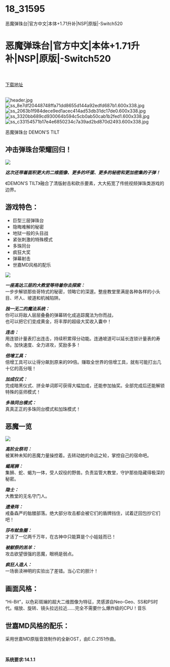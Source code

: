# 18_31595
恶魔弹珠台|官方中文|本体+1.71升补|NSP|原版|-Switch520
# 恶魔弹珠台|官方中文|本体+1.71升补|NSP|原版|-Switch520
 <br/></br>
[下载地址](https://www.switch520.cc/article/31595 "下载地址")
<br/></br>

<p><img title="header.jpg" src="https://www.switch520.cc/muke_img/2022_05_21_4273ffca9919f.jpg" alt="header.jpg"><br>
<img title="ss_8e7df20448748ffa71dd8655d144a92edfd687b1.600x338.jpg" src="https://www.switch520.cc/muke_img/2022_05_21_c7dedd2685f60.jpg" alt="ss_8e7df20448748ffa71dd8655d144a92edfd687b1.600x338.jpg"><br>
<img title="ss_2063b1f984dece9ed1acec414ad53db31dc17de0.600x338.jpg" src="https://www.switch520.cc/muke_img/2022_05_21_f1827f21718ce.jpg" alt="ss_2063b1f984dece9ed1acec414ad53db31dc17de0.600x338.jpg"><br>
<img title="ss_3320bb689cd930064b594c5cb0ab50cab1b2fed1.600x338.jpg" src="https://www.switch520.cc/muke_img/2022_05_21_378ee48a40fd9.jpg" alt="ss_3320bb689cd930064b594c5cb0ab50cab1b2fed1.600x338.jpg"><br>
<img title="ss_c33154571b17e4e6850234c7a39ad2bd870d2493.600x338.jpg" src="https://www.switch520.cc/muke_img/2022_05_21_335b34628a656.jpg" alt="ss_c33154571b17e4e6850234c7a39ad2bd870d2493.600x338.jpg"></p>
<p>恶魔弹珠台 DEMON’S TILT</p>
<h2 class="bb_tag">冲击弹珠台荣耀回归！</h2>
<p><img src="https://cdn.akamai.steamstatic.com/steam/apps/422510/extras/dt-st-gif-A_gameplay.jpg?t=1641604495"></p>
<p><strong><i>这次还带着面积更大的二维图像、更多的坏蛋、更多的秘密和更加密集的子弹！</i></strong></p>
<p>《DEMON’S TILT》融合了清版射击和砍杀要素，大大拓宽了传统视频弹珠类游戏的边界。</p>
<h2 class="bb_tag">游戏特色：</h2>
<ul class="bb_ul">
<li>巨型三层弹珠台</li>
<li>隐晦难解的秘密</li>
<li>地狱一般的头目战</li>
<li>紧张刺激的特殊模式</li>
<li>多珠同台</li>
<li>疯狂大奖</li>
<li>弹幕射击</li>
<li>世嘉MD风格的配乐</li>
</ul>
<p><img src="https://cdn.akamai.steamstatic.com/steam/apps/422510/extras/break-gif-B-c.jpg?t=1641604495"></p>
<p><strong><i>一座高达三层的大教堂等待着你去探索：</i></strong><br>
一步步解锁那些哥特式的秘密，领略它的深邃。整座教堂里满是各种各样的小头目、坏人、坡道和机械陷阱。</p>
<p><strong><i>独一无二的魔法系统：</i></strong><br>
你可以将敌人层层叠叠的弹幕转化成追踪魔法为你而战，<br>
也可以把它们变成黄金，将丰厚的超级大奖收入囊中！</p>
<p><strong><i>连击：</i></strong><br>
用连锁计量表打出连击，持续积累得分动能。连通坡道可以延长连锁计量表的寿命。加快速度、全力进攻，奖励多多！</p>
<p><strong><i>倍增工具：</i></strong><br>
倍增工具可以让得分飙到原来的99倍。赚取全世界的倍增工具，就有可能打出几十亿的高分哦！</p>
<p><strong><i>加成仪式：</i></strong><br>
完成暗黑仪式、拼全单词即可获得大幅加成，还能参加抽奖。全部完成后还能解锁特殊的巫师模式！</p>
<p><strong><i>多珠同台模式：</i></strong><br>
真真正正的多珠同台模式和加珠模式！</p>
<h2 class="bb_tag">恶魔一览</h2>
<p><img src="https://cdn.akamai.steamstatic.com/steam/apps/422510/extras/hom-bossUc.jpg?t=1641604495"></p>
<p><strong><i>高阶女祭司：</i></strong><br>
被某种未知的恶魔力量操控着。去转动她的命运之轮，掌控自己的宿命吧。</p>
<p><strong><i>蝎尾狮：</i></strong><br>
集狮、蛇、蝎为一体，受人奴役的野兽。负责监管大教堂，守护那些隐藏得极深的秘密。</p>
<p><strong><i>隐士：</i></strong><br>
大教堂的无名守门人。</p>
<p><strong><i>遗骨阵：</i></strong><br>
戒备森严的骷髅部落。绝大部分攻击都会被它们的盾牌挡住，试着迂回包抄它们吧！</p>
<p><strong><i>莎布鱿鱼圈：</i></strong><br>
才活了一亿两千万年，在古神中只能算是个小娃娃而已！</p>
<p><strong><i>被献祭的羔羊：</i></strong><br>
攻击欲望很强的恶魔，眼柄是弱点。</p>
<p><strong><i>疯狂人造人：</i></strong><br>
一场亵渎神明的实验出了差错。当心它的胆汁！</p>
<h2 class="bb_tag">画面风格：</h2>
<p>“Hi-Bit”，以色彩斑斓的超大二维图像为特征，灵感源自Neo-Geo、SS和PS时代。缩放、旋转、镜头拉远拉近……完全不需要什么爆炸级的CPU！音乐</p>
<h2 class="bb_tag">世嘉MD风格的配乐：</h2>
<p>采用世嘉MD原版音效制作的全新OST，由E.C.2151作曲。</p>
<p>&nbsp;</p>
<p><strong>系统要求:14.1.1</strong></p>



